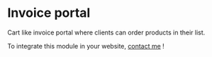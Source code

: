 # Invoice portal

Cart like invoice portal where clients can order products in their list.

To integrate this module in your website, [contact me](http://samuelperron.ca/) !
